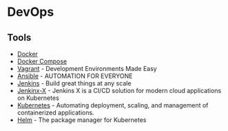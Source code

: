 # DevOps


## Tools

- [Docker](https://www.docker.com/)
- [Docker Compose](https://docs.docker.com/compose/)
- [Vagrant](https://www.vagrantup.com/) - Development Environments Made Easy
- [Ansible](https://www.ansible.com/) - AUTOMATION FOR EVERYONE
- [Jenkins](https://jenkins.io/) - Build great things at any scale
- [Jenkinx-X](http://jenkins-x.io/) - Jenkins X is a CI/CD solution for modern cloud applications on Kubernetes
- [Kubernetes](https://kubernetes.io/) - Automating deployment, scaling, and management of containerized applications.
- [Helm](https://helm.sh/) - The package manager for Kubernetes
